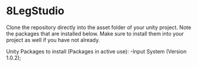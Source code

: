 # 8LegStudio

Clone the repository directly into the asset folder of your unity project. Note the packages that are installed below. Make sure to install them into your project as well if you have not already.

Unity Packages to install (Packages in active use):
-Input System (Version 1.0.2);
